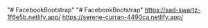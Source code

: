 "# FacebookBootstrap" 
"# FacebookBootstrap" 
https://sad-swartz-1f6e5b.netlify.app/
https://serene-curran-4490ca.netlify.app/
